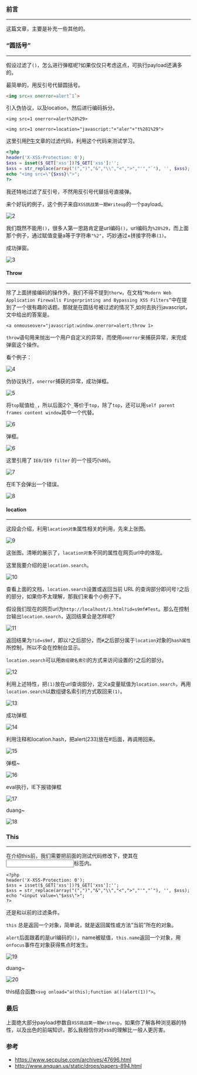 ### 前言
- - -
这篇文章，主要是补充一些其他的。

### “圆括号”
- - -
假设过滤了`()`，怎么进行弹框呢?如果仅仅只考虑这点，可执行payload还满多的。

最简单的，用反引号代替圆括号。

```html
<img src=x onerror=alert`1`>
```

引入伪协议，以及location，然后进行编码拆分。

`<img src=1 onerror=alert%28%29>`

`<img src=1 onerror=location="javascript:"+"aler"+"t%281%29">`

这里引用[P牛](https://www.leavesongs.com/PENETRATION/use-location-xss-bypass.html)文章的过滤代码，利用这个代码来测试学习。

```php
<?php
header('X-XSS-Protection: 0');
$xss = isset($_GET['xss'])?$_GET['xss']:'';
$xss = str_replace(array("(",")","&","\\","<",">","'","`"), '', $xss);
echo "<img src=\"{$xss}\">";
?>
```

我还特地过滤了反引号，不然用反引号代替括号直接弹。

来个好玩的例子，这个例子来自`XSS挑战第一期Writeup`的一个payload。

![2](https://ws1.sinaimg.cn/large/005DAKuvgy1g2cunu4f94j30de01pt8i.jpg)

我们既然不能用`()`，很多人第一思路肯定是url编码`()`，url编码为`%28%29`，而上面那个例子，通过赋值变量a等于字符串`"%2"`，巧妙通过+拼接字符串`(1)`。

成功弹窗。

![3](https://ws1.sinaimg.cn/large/005DAKuvgy1g2cuzzqpizj30vn0ak3zd.jpg)

#### Throw 
- - -

除了上面拼接编码的操作外，我们不得不提到`thorw`，在文档`“Modern Web Application Firewalls Fingerprinting and Bypassing XSS Filters”`中在提到了一个很有趣的话题。那就是在圆括号被过滤的情况下,如何去执行javascript，文中给出的答案是。
```
<a onmouseover="javascript:window.onerror=alert;throw 1>
```
`throw`语句用来抛出一个用户自定义的异常，而使用`onerror`来捕获异常，来完成弹窗这个操作。

看个例子：

![4](https://ws1.sinaimg.cn/large/005DAKuvgy1g2cyloci2lj30bj01d742.jpg)

伪协议执行，`onerror`捕获的异常，成功弹框。

![5](https://ws1.sinaimg.cn/large/005DAKuvgy1g2cyp5uuyfj30vn0amdgp.jpg)

将`top`赋值给`_`，所以后面2个`_`等价于`top`，除了`top`，还可以用`self parent frames content window`其中一个代替。

![6](https://ws1.sinaimg.cn/large/005DAKuvgy1g2czdfhturj30c401adfm.jpg)

弹框。

![6](https://ws1.sinaimg.cn/large/005DAKuvgy1g2czp9feo1j30vn0aj755.jpg)

这里引用了 `IE8/IE9 filter` 的一个技巧(`%00`)。

![7](https://ws1.sinaimg.cn/large/005DAKuvgy1g2diznzwb1j30b101la9u.jpg)

在IE下会弹出一个错误。

![8](https://ws1.sinaimg.cn/large/005DAKuvgy1g2dj23vh3mj30qn0a774s.jpg)

#### location
- - -
这段会介绍，利用`lacation对象`属性相关的利用，先来上张图。

![9](http://img.mukewang.com/53605c5a0001b26909900216.jpg)

这张图，清晰的展示了，`lacation对象`不同的属性在网页url中的体现。

这里我要介绍的是`location.search`。

![10](https://ws1.sinaimg.cn/large/005DAKuvgy1g2dkcpxazzj30gg07lwew.jpg)

查看上面的文档，`location.search`设置或返回当前 URL 的查询部分即问号`?`之后的部分，如果你不太理解，那我们来看个小例子下。

假设我们现在的网页url为`http://localhost/1.html?id=s9mf#Test`。那么在控制台输出`location.search`，返回结果会是怎样呢?

![11](https://ws1.sinaimg.cn/large/005DAKuvgy1g2dkjargvhj30fh04bglm.jpg)

返回结果为`?id=s9mf`，即以`?`之后部分，而`#`之后部分属于`location`对象的`hash属性`所控制，所以不会在控制台显示。

`location.search`可以用`数组键名索引`的方式来访问设置的`?`之后的部分。

![12](https://ws1.sinaimg.cn/large/005DAKuvgy1g2dktb2k2cj30fh06gmxa.jpg)

利用上述特性，把`(1)`放在url查询部分，定义a变量赋值为`location.search`，再用`location.search`以数组键名索引的方式取回来`(1)`。

![13](https://ws1.sinaimg.cn/large/005DAKuvgy1g2dqx6bfmnj30iw01uglf.jpg)

成功弹框

![14](https://ws1.sinaimg.cn/large/005DAKuvgy1g2dr9rbtgmj30vn0am0tk.jpg)

利用注释和location.hash，把alert(233)放在#后面，再调用回来。

![15](https://ws1.sinaimg.cn/large/005DAKuvgy1g2dri6r326j30ew01rglf.jpg)

弹框~

![16](https://ws1.sinaimg.cn/large/005DAKuvgy1g2driw9nb8j30vn0ahmy0.jpg)

eval执行，IE下报错弹框

![17](https://ws1.sinaimg.cn/large/005DAKuvgy1g2dui2hgy6j30e501n743.jpg)

duang~

![18](https://ws1.sinaimg.cn/large/005DAKuvgy1g2duj830n9j30qn09bt9f.jpg)

### This
- - -
在介绍this前，我们需要把前面的测试代码修改下，使其在<input>标签内。
  
```
<?php
header('X-XSS-Protection: 0');
$xss = isset($_GET['xss'])?$_GET['xss']:'';
$xss = str_replace(array("(",")","&","\\","<",">","'","`"), '', $xss);
echo "<input value=\"$xss\">";  
?>
```
还是和以前的过滤条件。

`this` 总是返回一个对象，简单说，就是返回属性或方法“当前”所在的对象。

`alert`后面跟着的是url编码的`()`，name被赋值，`this.name`返回一个对象，用`onfocus`事件在对象获得焦点时发生。

![19](https://ws1.sinaimg.cn/large/005DAKuvgy1g2dvcb9kxdj30fk01bmwy.jpg)

duang~

![20](https://ws1.sinaimg.cn/large/005DAKuvgy1g2dvy03ahxj30vn0amaaz.jpg)

this结合函数`<svg onload="a(this);function a()(alert(1))">`。

### 最后
上面绝大部分payload参数自`XSS挑战第一期Writeup`，如果你了解各种浏览器的特性，以及出色的前端知识，那么我相信你对xss的理解比一般人更厉害。

### 参考
* https://www.secpulse.com/archives/47696.html
* http://www.anquan.us/static/drops/papers-894.html





